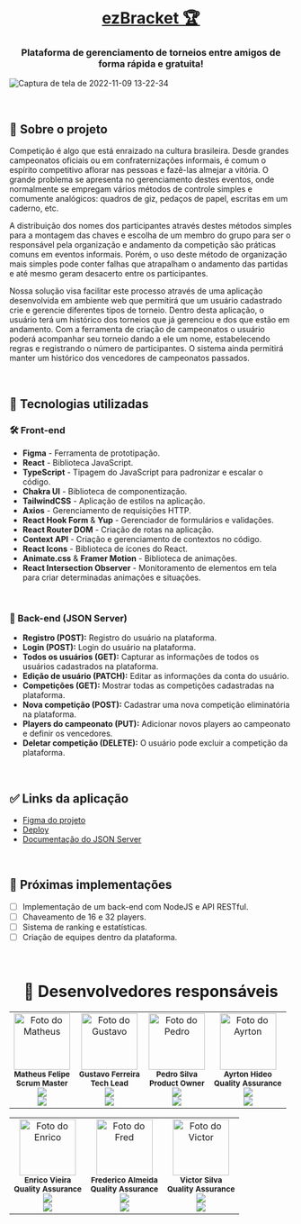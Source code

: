 <h1 align="center">
   <a href="https://ez-bracket.vercel.app/" target="_blank">ezBracket 🏆</a>
</h1>

<h3 align="center">Plataforma de gerenciamento de torneios entre amigos de forma rápida e gratuita!</h3>

![Captura de tela de 2022-11-09 13-22-34](https://user-images.githubusercontent.com/102761014/200884463-b7739bf9-89d3-4c7d-98ce-88fa9e93260f.png)

<br/>

## 🎲 Sobre o projeto
Competição é algo que está enraizado na cultura brasileira. Desde grandes campeonatos oficiais ou em confraternizações informais, é comum o espírito competitivo aflorar nas pessoas e fazê-las almejar a vitória. O grande problema se apresenta no gerenciamento destes eventos, onde normalmente se empregam vários métodos de controle simples e comumente analógicos: quadros de giz, pedaços de papel, escritas em um caderno, etc.

A distribuição dos nomes dos participantes através destes métodos simples para a montagem das chaves e escolha de um membro do grupo para ser o responsável pela organização e andamento da competição são práticas comuns em eventos informais. Porém, o uso deste método de organização mais simples pode conter falhas que atrapalham o andamento das partidas e até mesmo geram desacerto entre os participantes.

Nossa solução visa facilitar este processo através de uma aplicação desenvolvida em ambiente web que permitirá que um usuário cadastrado crie e gerencie diferentes tipos de torneio. Dentro desta aplicação, o usuário terá um histórico dos torneios que já gerenciou e dos que estão em andamento. Com a ferramenta de criação de campeonatos o usuário poderá acompanhar seu torneio dando a ele um nome, estabelecendo regras e registrando o número de participantes. O sistema ainda permitirá manter um histórico dos vencedores de campeonatos passados.

<br/>

## 🦾 Tecnologias utilizadas

### 🛠 Front-end
- **Figma** - Ferramenta de prototipação.
- **React** - Biblioteca JavaScript.
- **TypeScript** - Tipagem do JavaScript para padronizar e escalar o código.
- **Chakra UI** - Biblioteca de componentização.
- **TailwindCSS** - Aplicação de estilos na aplicação.
- **Axios** - Gerenciamento de requisições HTTP.
- **React Hook Form** & **Yup** - Gerenciador de formulários e validações.
- **React Router DOM** - Criação de rotas na aplicação.
- **Context API** - Criação e gerenciamento de contextos no código.
- **React Icons** - Biblioteca de ícones do React.
- **Animate.css** & **Framer Motion** - Biblioteca de animações.
- **React Intersection Observer** - Monitoramento de elementos em tela para criar determinadas animações e situações.

<br/>

### 🔨 Back-end (JSON Server)
- **Registro (POST):** Registro do usuário na plataforma.
- **Login (POST):** Login do usuário na plataforma.
- **Todos os usuários (GET):** Capturar as informações de todos os usuários cadastrados na plataforma.
- **Edição de usuário (PATCH):** Editar as informações da conta do usuário.
- **Competições (GET):** Mostrar todas as competições cadastradas na plataforma.
- **Nova competição (POST):** Cadastrar uma nova competição eliminatória na plataforma.
- **Players do campeonato (PUT):** Adicionar novos players ao campeonato e definir os vencedores.
- **Deletar competição (DELETE):** O usuário pode excluir a competição da plataforma.

<br/>

## ✅ Links da aplicação
- [Figma do projeto](https://www.figma.com/file/d2n7tYjuddD4Ckli6VbPXA/ezBracket?node-id=0%3A1)
- [Deploy](https://ez-bracket.vercel.app/)
- [Documentação do JSON Server](https://github.com/ez-Bracket/server)

<br/>

## 📄 Próximas implementações
- [ ] Implementação de um back-end com NodeJS e API RESTful.
- [ ] Chaveamento de 16 e 32 players.
- [ ] Sistema de ranking e estatísticas.
- [ ] Criação de equipes dentro da plataforma.

<br/>

<h1 align="center">👥 Desenvolvedores responsáveis</h1> 

<table align="center">
  <tr>
    <td align="center">
        <img src="https://avatars.githubusercontent.com/u/102761014?v=4" width="100px;" alt="Foto do Matheus"/><br>        
        <sub>
          <b>Matheus Felipe</b> <br/>
          <b>Scrum Master</b> <br/>
          <div align="center">
            <a href="https://github.com/matheusfelipetp" target="_blank"><img src="https://img.shields.io/badge/GitHub-100000?style=for-the-badge&logo=github&logoColor=white" target="_blank"/>
          </div>
           <div align="center">
            <a href="https://www.linkedin.com/in/matheusfelipetp/" target="_blank"><img src="https://img.shields.io/badge/-LinkedIn-%230077B5?style=for-the-badge&logo=linkedin&logoColor=white" target="_blank"/>
           </div>
        </sub>
    </td>
    <td align="center">
        <img src="https://media-exp1.licdn.com/dms/image/C4D03AQE9nSrEiZAuPA/profile-displayphoto-shrink_800_800/0/1651346524100?e=1673481600&v=beta&t=_jlJ9Pz3M7cKs7FEhxd_8Ej_rOkCxWaUkXA1vBVMKMw" width="100px;" alt="Foto do Gustavo"/><br>        
        <sub>
            <b>Gustavo Ferreira</b> <br/>
            <b>Tech Lead</b> <br/>
             <div align="center">
            <a href="https://github.com/guferreira1" target="_blank"><img src="https://img.shields.io/badge/GitHub-100000?style=for-the-badge&logo=github&logoColor=white" target="_blank"/>
            </div>
            <div align="center">
                <a href="https://www.linkedin.com/in/gus-ferreira/" target="_blank"><img src="https://img.shields.io/badge/-LinkedIn-%230077B5?style=for-the-badge&logo=linkedin&logoColor=white" target="_blank"/>
            </div>
        </sub>
    </td>   
    <td align="center">
        <img src="https://avatars.githubusercontent.com/u/106685596?v=4" width="100px;" alt="Foto do Pedro"/><br>        
        <sub>
          <b>Pedro Silva</b> <br/>
          <b>Product Owner</b> <br/>
           <div align="center">
            <a href="https://github.com/Pedrosilvacwb" target="_blank"><img src="https://img.shields.io/badge/GitHub-100000?style=for-the-badge&logo=github&logoColor=white" target="_blank"/>
           </div>
            <div align="center">
              <a href="https://www.linkedin.com/in/pedrosilvacwb/" target="_blank"><img src="https://img.shields.io/badge/-LinkedIn-%230077B5?style=for-the-badge&logo=linkedin&logoColor=white" target="_blank"/>
             </div>
        </sub>
    </td>
      <td align="center">
        <img src="https://media-exp1.licdn.com/dms/image/C5603AQEuHFmQVdW6dA/profile-displayphoto-shrink_800_800/0/1653584673425?e=1673481600&v=beta&t=jfNBFsqyBywBoBQx7zutQT6lWuEQrXsbpNh0wcoDd2Y" width="100px;" alt="Foto do Ayrton"/><br>          
        <sub>
          <b>Ayrton Hideo</b>  <br/>
          <b>Quality Assurance</b> <br/>
           <div align="center">
            <a href="https://github.com/hideo651" target="_blank"><img src="https://img.shields.io/badge/GitHub-100000?style=for-the-badge&logo=github&logoColor=white" target="_blank"/>
            </div>
             <div align="center">
                <a href="https://www.linkedin.com/in/ayrton-hideo-hirata-29aa4367/" target="_blank"><img src="https://img.shields.io/badge/-LinkedIn-%230077B5?style=for-the-badge&logo=linkedin&logoColor=white" target="_blank"/>
             </div>
        </sub>
    </td> 
  </tr>
</table>

<table align="center">
  <tr>
    <td align="center">
        <img src="https://avatars.githubusercontent.com/u/106822915?v=4" width="100px;" alt="Foto do Enrico"/><br>          
        <sub>
          <b>Enrico Vieira</b>  <br/>
            <b>Quality Assurance</b> <br/>
             <div align="center">
            <a href="https://github.com/enricovieira" target="_blank"><img src="https://img.shields.io/badge/GitHub-100000?style=for-the-badge&logo=github&logoColor=white" target="_blank"/>
            </div>
             <div align="center">
                <a href="https://www.linkedin.com/in/enricovieira/" target="_blank"><img src="https://img.shields.io/badge/-LinkedIn-%230077B5?style=for-the-badge&logo=linkedin&logoColor=white" target="_blank"/>
             </div>
        </sub>
    </td>    
    <td align="center">
        <img src="https://media-exp1.licdn.com/dms/image/C4D03AQFebRQHqQaWxw/profile-displayphoto-shrink_800_800/0/1578356668381?e=1673481600&v=beta&t=qEaDh8enl0t2v9nUpQOpfkpFDALkxq8JoiGfTJT1EG0" width="100px;" alt="Foto do Fred"/><br>          
        <sub>
          <b>Frederico Almeida</b>  <br/>
          <b>Quality Assurance</b> <br/>
           <div align="center">
            <a href="https://github.com/almeidafrederico" target="_blank"><img src="https://img.shields.io/badge/GitHub-100000?style=for-the-badge&logo=github&logoColor=white" target="_blank"/>
           </div>
            <div align="center">
                <a href="https://www.linkedin.com/in/almeidaafrederico/" target="_blank"><img src="https://img.shields.io/badge/-LinkedIn-%230077B5?style=for-the-badge&logo=linkedin&logoColor=white" target="_blank"/>
            </div>
        </sub>
    </td>    
    <td align="center">
        <img src="https://media-exp1.licdn.com/dms/image/D4D03AQFue6V0n3h8AQ/profile-displayphoto-shrink_800_800/0/1665627559778?e=1673481600&v=beta&t=u2aBm7kRyV5bGFATyMHonjUuVS9TQCq_yms-YFsGLb8" width="100px;" alt="Foto do Victor"/><br>          
        <sub>
          <b>Victor Silva</b>  <br/>
          <b>Quality Assurance</b> <br/>
          <div align="center">
            <a href="https://github.com/VictorHugo110199" target="_blank"><img src="https://img.shields.io/badge/GitHub-100000?style=for-the-badge&logo=github&logoColor=white" target="_blank"/>
          </div>
          <div align="center">
            <a href="https://www.linkedin.com/in/victor-hugo-santos-silva-b5ab7a144/" target="_blank"><img src="https://img.shields.io/badge/-LinkedIn-%230077B5?style=for-the-badge&logo=linkedin&logoColor=white" target="_blank"/>
           </div> 
        </sub>
    </td> 
  </tr>
</table>
